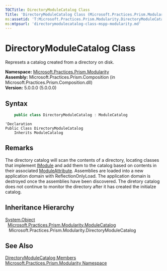 ```yaml
---
TOCTitle: DirectoryModuleCatalog Class
Title: 'DirectoryModuleCatalog Class (Microsoft.Practices.Prism.Modularity)'
ms:assetid: 'T:Microsoft.Practices.Prism.Modularity.DirectoryModuleCatalog'
ms:mtpsurl: 'directorymodulecatalog-class-mspp-modularity.md'
---
```



# DirectoryModuleCatalog Class

Represets a catalog created from a directory on disk.

**Namespace:** [Microsoft.Practices.Prism.Modularity](/patterns-practices/reference/mspp-modularity-namespace)  
**Assembly:** Microsoft.Practices.Prism.Composition (in Microsoft.Practices.Prism.Composition.dll)  
**Version:** 5.0.0.0 (5.0.0.0)

## Syntax

```C#
    public class DirectoryModuleCatalog : ModuleCatalog
```

```VB
'Declaration
Public Class DirectoryModuleCatalog
	Inherits ModuleCatalog
```

## Remarks

 The directory catalog will scan the contents of a directory, locating classes that implement [IModule](/patterns-practices/reference/imodule-interface-mspp-modularity) and add them to the catalog based on contents in their associated [ModuleAttribute](/patterns-practices/reference/moduleattribute-class-mspp-modularity). Assemblies are loaded into a new application domain with ReflectionOnlyLoad. The application domain is destroyed once the assemblies have been discovered. The diretory catalog does not continue to monitor the directory after it has created the initialze catalog.

## Inheritance Hierarchy

[System.Object](http://msdn.microsoft.com/en-us/library/e5kfa45b)  
&nbsp;&nbsp;[Microsoft.Practices.Prism.Modularity.ModuleCatalog](/patterns-practices/reference/modulecatalog-class-mspp-modularity)  
&nbsp;&nbsp;&nbsp;Microsoft.Practices.Prism.Modularity.DirectoryModuleCatalog

## See Also

[DirectoryModuleCatalog Members](/patterns-practices/reference/directorymodulecatalog-members-mspp-modularity)  
[Microsoft.Practices.Prism.Modularity Namespace](/patterns-practices/reference/mspp-modularity-namespace)  
